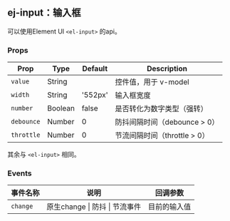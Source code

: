 ## ej-input：输入框

可以使用Element UI `<el-input>` 的api。

### Props

| Prop | Type | Default | Description |
|---|---|---|---|
| `value` | String | | 控件值，用于 v-model |
| `width` | String | '552px' | 输入框宽度 |
| `number` | Boolean | false | 是否转化为数字类型（强转） |
| `debounce` | Number | 0 | 防抖间隔时间（debounce > 0） |
| `throttle` | Number | 0 | 节流间隔时间（throttle > 0） |


其余与 `<el-input>` 相同。

### Events

| 事件名称 | 说明 | 回调参数 |
|---|---|---|
| `change` | 原生change \| 防抖 \| 节流事件 | 目前的输入值 |
